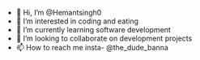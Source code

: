 - 👋 Hi, I’m @Hemantsingh0
- 👀 I’m interested in coding and eating
- 🌱 I’m currently learning software development
- 💞️ I’m looking to collaborate on development projects
- 📫 How to reach me insta- @the_dude_banna

<!---
Hemantsingh0/Hemantsingh0 is a ✨ special ✨ repository because its `README.md` (this file) appears on your GitHub profile.
You can click the Preview link to take a look at your changes.
--->
